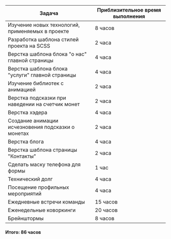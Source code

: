 
|Задача|Приблизительное время выполнения|
|---|---|
|Изучение новых технологий, применяемых в проекте|8 часов|
|Разработка шаблона стилей проекта на SCSS|2 часа|
|Верстка шаблона блока "о нас" главной страницы|4 часа|
|Верстка шаблона блока "услуги" главной страницы|4 часа|
|Изучение библиотек с анимацией|2 часа|
|Верстка подсказки при наведении на счетчик монет|2 часа|
|Верстка хэдера|4 часа|
|Создание анимации исчезновения подсказки о монетах |2 часа|
|Верстка блога|4 часа|
|Верстка шаблона страницы "Контакты"|2 часа|
|Сделать маску телефона для формы|1 час|
|Технический долг|4 часа|
|Посещение профильных мероприятий|4 часа|
|Ежедневные встречи команды |15 часов|
|Еженедельные коворкинги |20 часов|
|Брейнштормы |8 часов|

#### Итого: 86 часов
